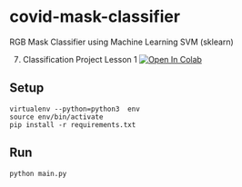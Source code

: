 # covid-mask-classifier
RGB Mask Classifier using Machine Learning SVM (sklearn)

7. Classification Project Lesson 1 
<a href="https://colab.research.google.com/github/visiont3lab/flask-static-website/blob/master/Classification_Project.ipynb" target="_parent"><img src="https://colab.research.google.com/assets/colab-badge.svg" alt="Open In Colab"/></a>


## Setup
```
virtualenv --python=python3  env
source env/bin/activate
pip install -r requirements.txt
```

## Run
```
python main.py 
```
